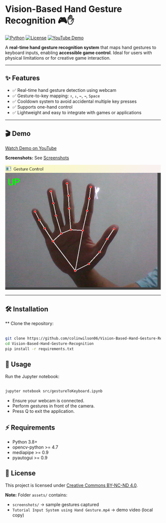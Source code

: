 # Vision-Based Hand Gesture Recognition 🎮✋

[![Python](https://img.shields.io/badge/python-3.8+-blue)](https://www.python.org/)
[![License](https://img.shields.io/badge/license-CC--BY--NC--ND%204.0-green)](https://creativecommons.org/licenses/by-nc-nd/4.0/)
[![YouTube Demo](https://img.shields.io/badge/demo-video-red)](https://youtu.be/fdoTDal46xY?si=svoeNBQOFO4rglU0)

A **real-time hand gesture recognition system** that maps hand gestures to keyboard inputs, enabling **accessible game control**. Ideal for users with physical limitations or for creative game interaction.

---

## ✨ Features
- ✅ Real-time hand gesture detection using webcam  
- ✅ Gesture-to-key mapping: `↑`, `↓`, `←`, `→`, `Space`  
- ✅ Cooldown system to avoid accidental multiple key presses  
- ✅ Supports one-hand control  
- ✅ Lightweight and easy to integrate with games or applications  

---

## 🎬 Demo

[Watch Demo on YouTube](https://youtu.be/fdoTDal46xY?si=svoeNBQOFO4rglU0)  

**Screenshots:** See [Screenshots](assets/screenshots/)
 
![Example Gesture](assets/screenshots/UP.png)

---

## 🛠 Installation

** Clone the repository:

```bash

git clone https://github.com/colinwilson06/Vision-Based-Hand-Gesture-Recognition.git
cd Vision-Based-Hand-Gesture-Recognition
pip install -r requirements.txt
```

## 🚀 Usage

Run the Jupyter notebook:

```bash

jupyter notebook src/gestureToKeyboard.ipynb
```
- Ensure your webcam is connected.
- Perform gestures in front of the camera.
- Press Q to exit the application.

## ⚡ Requirements
- Python 3.8+
- opencv-python >= 4.7
- mediapipe >= 0.9
- pyautogui >= 0.9


## 📄 License
This project is licensed under [Creative Commons BY-NC-ND 4.0](https://creativecommons.org/licenses/by-nc-nd/4.0/).


**Note:** Folder `assets/` contains:
- `screenshots/` → sample gestures captured  
- `Tutorial Input System using Hand Gesture.mp4` → demo video (local copy)  
